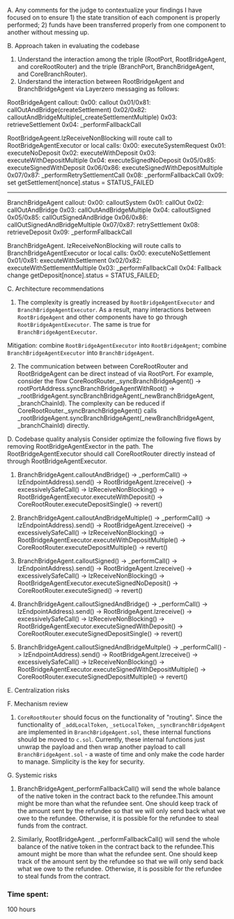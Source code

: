 A. Any comments for the judge to contextualize your findings
   I have focused on to ensure 1) the state transition of each component is properly performed; 2) funds have been transferred properly from one component to another without messing up. 
   

B. Approach taken in evaluating the codebase
   1) Understand the interaction among the triple (RootPort, RootBridgeAgent, and coreRootRouter) and the triple (BranchPort, BranchBridgeAgent, and CoreBranchRouter).
   2) Understand the interaction between RootBridgeAgent and BranchBridgeAgent via Layerzero messaging as follows: 

RootBridgeAgent callout:
0x00: callout
0x01/0x81: callOutAndBridge(createSettlement)
0x02/0x82: calloutAndBridgeMultiple(_createSettlementMultiple)
0x03: retrieveSettlement
0x04: _performFallbackCall


RootBridgeAgeent.lzReceiveNonBlocking will route call to RootBridgeAgentExecutor or local calls:
0x00: executeSystemRequest
0x01: executeNoDeposit
0x02: executeWithDeposit
0x03: executeWithDepositMultiple
0x04: executeSignedNoDeposit
0x05/0x85: executeSignedWithDeposit
0x06/0x86: executeSignedWithDepositMultiple 
0x07/0x87: _performRetrySettlementCall
0x08: _performFallbackCall
0x09: set  getSettlement[nonce].status = STATUS_FAILED

----------------------------------------------------------------------------------------------------

BranchBridgeAgent callout: 
0x00: calloutSystem
0x01: callOut
0x02: callOutAndBridge
0x03: callOutAndBridgeMultiple
0x04: calloutSigned
0x05/0x85: callOutSignedAndBridge
0x06/0x86: callOutSignedAndBridgeMultiple
0x07/0x87: retrySettlement
0x08: retrieveDeposit
0x09: _performFallbackCall

BranchBridgeAgent. lzReceiveNonBlocking will route calls to BranchBridgeAgentExecutor or local calls: 
0x00: executeNoSettlement
0x01/0x81: executeWithSettlement
0x02/0x82: executeWithSettlementMultiple
0x03: _performFallbackCall
0x04: Fallback change getDeposit[nonce].status = STATUS_FAILED;

C. Architecture recommendations
   1) The complexity is greatly increased by ``RootBridgeAgentExecutor``  and ``BranchBridgeAgentExecutor``.   As a result, many interactions between ``RootBridgeAgent`` and other components have to go through ``RootBridgeAgentExecutor``. The same is true for ``BranchBridgeAgentExecutor``. 

   Mitigation: combine ``RootBridgeAgentExecutor`` into ``RootBridgeAgent``; combine ``BranchBridgeAgentExecutor`` into ``BranchBridgeAgent``. 

   2) The communication between between CoreRootRouter and RootBridgeAgent can be direct instead of via RootPort. For example, consider the flow CoreRootRouter._syncBranchBridgeAgent() -> rootPortAddress.syncBranchBridgeAgentWithRoot() -> _rootBridgeAgent.syncBranchBridgeAgent(_newBranchBridgeAgent, _branchChainId). The complexity can be reduced if CoreRootRouter._syncBranchBridgeAgent() calls _rootBridgeAgent.syncBranchBridgeAgent(_newBranchBridgeAgent, _branchChainId) directly. 

D. Codebase quality analysis
Consider optimize the following five flows by removing RootBridgeAgentExector in the path. The RootBridgeAgentExecutor should call CoreRootRouter directly instead of through RootBridgeAgentExecutor. 


1) BranchBridgeAgent.calloutAndBridge() -> _performCall() -> lzEndpointAddress).send() -> RootBridgeAgent.lzreceive() -> excessivelySafeCall() -> lzReceiveNonBlocking() -> RootBridgeAgentExecutor.executeWithDeposit() -> CoreRootRouter.executeDepositSingle() -> revert()

2) BranchBridgeAgent.calloutAndBridgeMultiple() -> _performCall() -> lzEndpointAddress).send() -> RootBridgeAgent.lzreceive() -> excessivelySafeCall() -> lzReceiveNonBlocking() -> RootBridgeAgentExecutor.executeWithDepositMultiple() -> CoreRootRouter.executeDepositMultiple() -> revert()

3) BranchBridgeAgent.calloutSigned() -> _performCall() -> lzEndpointAddress).send() -> RootBridgeAgent.lzreceive() -> excessivelySafeCall() -> lzReceiveNonBlocking() -> RootBridgeAgentExecutor.executeSignedNoDeposit() -> CoreRootRouter.executeSigned() -> revert()

4) BranchBridgeAgent.calloutSignedAndBridge() -> _performCall() -> lzEndpointAddress).send() -> RootBridgeAgent.lzreceive() -> excessivelySafeCall() -> lzReceiveNonBlocking() -> RootBridgeAgentExecutor.executeSignedWithDeposit() -> CoreRootRouter.executeSignedDepositSingle() -> revert()

4) BranchBridgeAgent.calloutSignedAndBridgeMultple() -> _performCall() -> lzEndpointAddress).send() -> RootBridgeAgent.lzreceive() -> excessivelySafeCall() -> lzReceiveNonBlocking() -> RootBridgeAgentExecutor.executeSignedWithDepositMultiple() -> CoreRootRouter.executeSignedDepositMultiple() -> revert()

    
E. Centralization risks

    
F. Mechanism review
   1) ``CoreRootRouter`` should focus on the functionality of "routing". Since the functionality of ``_addLocalToken``,  ``_setLocalToken``, ``_syncBranchBridgeAgent`` are implemented in ``BranchBridgeAgent.sol``, these internal functions should be moved to ``c.sol``. Currently, these internal functions just unwrap the payload and then wrap another payload to call ``BranchBridgeAgent.sol`` - a waste of time and only make the code harder to manage. Simplicity is the key for security. 
   
G. Systemic risks

1) BranchBridgeAgent_performFallbackCall() will send the whole balance of the native token in the contract back to the refundee.This amount might be more than what the refundee sent. One should keep track of the amount sent by the refundee so that we will only send back what we owe to the refundee. Otherwise, it is possible for the refundee to steal funds from the contract. 

2) Similarly, RootBridgeAgent. _performFallbackCall() will send the whole balance of the native token in the contract back to the refundee.This amount might be more than what the refundee sent. One should keep track of the amount sent by the refundee so that we will only send back what we owe to the refundee. Otherwise, it is possible for the refundee to steal funds from the contract. 









### Time spent:
100 hours